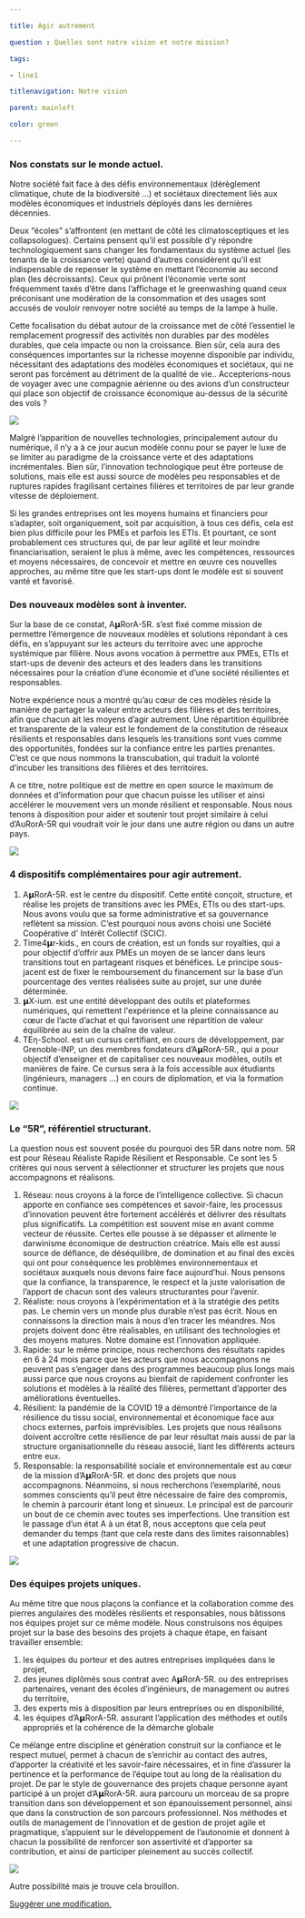 ```yaml
---

title: Agir autrement

question : Quelles sont notre vision et notre mission?

tags:

- line1

titlenavigation: Notre vision

parent: mainleft

color: green

---
```


### Nos constats sur le monde actuel.

Notre société fait face à des défis environnementaux (dérèglement climatique, chute de la biodiversité …) et sociétaux directement liés aux modèles économiques et industriels déployés dans les dernières décennies.

Deux “écoles” s’affrontent (en mettant de côté les climatosceptiques et les collapsologues). Certains pensent qu’il est possible d’y répondre technologiquement sans changer les fondamentaux du système actuel (les tenants de la croissance verte) quand d’autres considèrent qu’il est indispensable de repenser le système en mettant l’économie au second plan (les décroissants). Ceux qui prônent l’économie verte sont fréquemment taxés d’être dans l’affichage et le greenwashing quand ceux préconisant une modération de la consommation et des usages sont accusés de vouloir renvoyer notre société au temps de la lampe à huile. 

Cette focalisation du débat autour de la croissance met de côté l’essentiel le remplacement progressif des activités non durables par des modèles durables, que cela impacte ou non la croissance. Bien sûr, cela aura des conséquences importantes sur la richesse moyenne disponible par individu, nécessitant des adaptations des modèles économiques et sociétaux, qui ne seront pas forcément au détriment de la qualité de vie.. Accepterions-nous de voyager avec une compagnie aérienne ou des avions d’un constructeur qui place son objectif de croissance économique au-dessus de la sécurité des vols ?

![](images/image2.png)

Malgré l’apparition de nouvelles technologies, principalement autour du numérique, il n’y a à ce jour aucun modèle connu pour se payer le luxe de se limiter au paradigme de la croissance verte et des adaptations incrémentales. Bien sûr, l’innovation technologique peut être porteuse de solutions, mais elle est aussi source de modèles peu responsables et de ruptures rapides fragilisant certaines filières et territoires de par leur grande vitesse de déploiement.

Si les grandes entreprises ont les moyens humains et financiers pour s’adapter, soit organiquement, soit par acquisition, à tous ces défis, cela est bien plus difficile pour les PMEs et parfois les ETIs. Et pourtant, ce sont probablement ces structures qui, de par leur agilité et leur moindre financiarisation, seraient le plus à même, avec les compétences, ressources et moyens nécessaires, de concevoir et mettre en œuvre ces nouvelles approches, au même titre que les start-ups dont le modèle est si souvent vanté et favorisé.

### Des nouveaux modèles sont à inventer.

Sur la base de ce constat, A𝝻RorA-5R. s’est fixé comme mission de permettre l’émergence de nouveaux modèles et solutions répondant à ces défis, en s’appuyant sur les acteurs du territoire avec une approche systémique par filière. Nous avons vocation à permettre aux PMEs, ETIs et start-ups de devenir des acteurs et des leaders dans les transitions nécessaires pour la création d’une économie et d’une société résilientes et responsables.

Notre expérience nous a montré qu’au cœur de ces modèles réside la manière de partager la valeur entre acteurs des filières et des territoires, afin que chacun ait les moyens d’agir autrement. Une répartition équilibrée et transparente de la valeur est le fondement de la constitution de réseaux résilients et responsables dans lesquels les transitions sont vues comme des opportunités, fondées sur la confiance entre les parties prenantes. C’est ce que nous nommons la transcubation, qui traduit la volonté d’incuber les transitions des filières et des territoires.

A ce titre, notre politique est de mettre en open source le maximum de données et d’information pour que chacun puisse les utiliser et ainsi accélérer le mouvement vers un monde résilient et responsable. Nous nous tenons à disposition pour aider et soutenir tout projet similaire à celui d’AuRorA-5R qui voudrait voir le jour dans une autre région ou dans un autre pays.

![](images/image4.png)

### 4 dispositifs complémentaires pour agir autrement.


1. A𝝻RorA-5R. est le centre du dispositif. Cette entité conçoit, structure, et réalise les projets de transitions avec les PMEs, ETIs ou des start-ups. Nous avons voulu que sa forme administrative et sa gouvernance reflètent sa mission. C’est pourquoi nous avons choisi une Société Coopérative d' Intérêt Collectif (SCIC).
2. Time4𝝻r-kids., en cours de création, est un fonds sur royalties, qui a pour objectif d’offrir aux PMEs un moyen de se lancer dans leurs transitions tout en partageant risques et bénéfices. Le principe sous-jacent est de fixer le remboursement du financement sur la base d’un pourcentage des ventes réalisées suite au projet, sur une durée déterminée.
3. 𝝻X-ium. est une entité développant des outils et plateformes numériques, qui remettent l'expérience et la pleine connaissance au cœur de l’acte d’achat et qui favorisent une répartition de valeur équilibrée au sein de la chaîne de valeur.
4. TEη-School. est un cursus certifiant, en cours de développement, par Grenoble-INP, un des membres fondateurs d’A𝝻RorA-5R., qui a pour objectif d’enseigner et de capitaliser ces nouveaux modèles, outils et manières de faire. Ce cursus sera à la fois accessible aux étudiants (ingénieurs, managers …) en cours de diplomation, et via la formation continue. 

![](images/image3.png)

### Le “5R”, référentiel structurant.

La question nous est souvent posée du pourquoi des 5R dans notre nom. 5R est pour Réseau Réaliste Rapide Résilient et Responsable. Ce sont les 5 critères qui nous servent à sélectionner et structurer les projets que nous accompagnons et réalisons.


1. Réseau: nous croyons à la force de l’intelligence collective. Si chacun apporte en confiance ses compétences et savoir-faire, les processus d’innovation peuvent être fortement accélérés et délivrer des résultats plus significatifs. La compétition est souvent mise en avant comme vecteur de réussite. Certes elle pousse à se dépasser et alimente le darwinisme économique de destruction créatrice. Mais elle est aussi source de défiance, de déséquilibre, de domination et au final des excès qui ont pour conséquence les problèmes environnementaux et sociétaux auxquels nous devons faire face aujourd’hui. Nous pensons que la confiance, la transparence, le respect et la juste valorisation de l’apport de chacun sont des valeurs structurantes pour l’avenir.
2. Réaliste: nous croyons à l’expérimentation et à la stratégie des petits pas. Le chemin vers un monde plus durable n’est pas écrit. Nous en connaissons la direction mais à nous d’en tracer les méandres. Nos projets doivent donc être réalisables, en utilisant des technologies et des moyens matures. Notre domaine est l’innovation appliquée.
3. Rapide: sur le même principe, nous recherchons des résultats rapides en 6 à 24 mois parce que les acteurs que nous accompagnons ne peuvent pas s’engager dans des programmes beaucoup plus longs mais aussi parce que nous croyons au bienfait de rapidement confronter les solutions et modèles à la réalité des filières, permettant d’apporter des améliorations éventuelles.
4. Résilient: la pandémie de la COVID 19 a démontré l’importance de la résilience du tissu social, environnemental et économique face aux chocs externes, parfois imprévisibles. Les projets que nous réalisons doivent accroître cette résilience de par leur résultat mais aussi de par la structure organisationnelle du réseau associé, liant les différents acteurs entre eux.
5. Responsable: la responsabilité sociale et environnementale est au cœur de la mission d’A𝝻RorA-5R. et donc des projets que nous accompagnons. Néanmoins, si nous recherchons l’exemplarité, nous sommes conscients qu’il peut être nécessaire de faire des compromis, le chemin à parcourir étant long et sinueux. Le principal est de parcourir un bout de ce chemin avec toutes ses imperfections. Une transition est le passage d’un état A à un état B, nous acceptons que cela peut demander du temps (tant que cela reste dans des limites raisonnables) et une adaptation progressive de chacun.

![](images/image1.png)

### Des équipes projets uniques.

Au même titre que nous plaçons la confiance et la collaboration comme des pierres angulaires des modèles résilients et responsables, nous bâtissons nos équipes projet sur ce même modèle. Nous construisons nos équipes projet sur la base des besoins des projets à chaque étape, en faisant travailler ensemble:


1. les équipes du porteur et des autres entreprises impliquées dans le projet,
2. des jeunes diplômés sous contrat avec A𝝻RorA-5R. ou des entreprises partenaires, venant des écoles d’ingénieurs, de management ou autres du territoire,
3. des experts mis à disposition par leurs entreprises ou en disponibilité,
4. les équipes d’A𝝻RorA-5R. assurant l’application des méthodes et outils appropriés et la cohérence de la démarche globale

Ce mélange entre discipline et génération construit sur la confiance et le respect mutuel, permet à chacun de s’enrichir au contact des autres, d’apporter la créativité et les savoir-faire nécessaires, et in fine d’assurer la pertinence et la performance de l’équipe tout au long de la réalisation du projet. De par le style de gouvernance des projets chaque personne ayant participé à un projet d’A𝝻RorA-5R. aura parcouru un morceau de sa propre transition dans son développement et son épanouissement personnel, ainsi que dans la construction de son parcours professionnel. Nos méthodes et outils de management de l’innovation et de gestion de projet agile et pragmatique, s’appuient sur le développement de l’autonomie et donnent à chacun la possibilité de renforcer son assertivité et d’apporter sa contribution, et ainsi de participer pleinement au succès collectif.

![](images/image5.png)

Autre possibilité mais je trouve cela brouillon.

[Suggérer une modification.](https://www.google.com/url?q=https://docs.google.com/document/d/15Xj6g-zBIMi2YONcG7Qgq16NK1-VPvY5QkiTmXTsQPo/&sa=D&source=editors&ust=1612780583106000&usg=AOvVaw2lFpjSPHocfS99nQVtRJU6)

